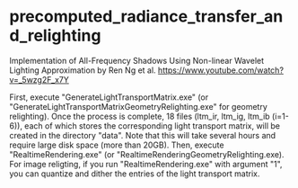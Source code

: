 # precomputed_radiance_transfer_and_relighting
Implementation of All-Frequency Shadows Using Non-linear Wavelet Lighting Approximation by Ren Ng et al.
https://www.youtube.com/watch?v=_5wzg2F_x7Y

First, execute "GenerateLightTransportMatrix.exe" (or "GenerateLightTransportMatrixGeometryRelighting.exe" for geometry relighting). Once the process is complete, 18 files (ltm_ir, ltm_ig, ltm_ib (i=1-6)), each of which stores the corresponding light transport matrix, will be created in the directory "data". Note that this will take several hours and require large disk space (more than 20GB). Then, execute "RealtimeRendering.exe" (or "RealtimeRenderingGeometryRelighting.exe). For image religting, if you run "RealtimeRendering.exe" with argument "1", you can quantize and dither the entries of the light transport matrix.
